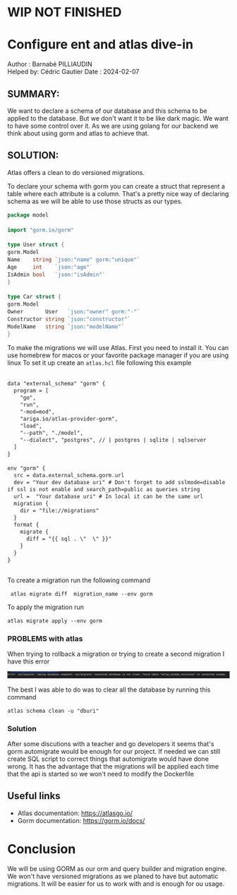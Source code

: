 # WIP NOT FINISHED

# Configure ent and atlas dive-in

Author : Barnabé PILLIAUDIN  
Helped by: Cédric Gautier
Date : 2024-02-07

## SUMMARY:
We want to declare a schema of our database and this schema to be applied to the database.
But we don't want it to be like dark magic. We want to have some control over it.
As we are using golang for our backend we think about using gorm and atlas to achieve that.

## SOLUTION:

Atlas offers a clean to do versioned migrations.

To declare your schema with gorm you can create a struct that represent a table where each attribute is a column.
That's a pretty nice way of declaring schema as we will be able to use those structs as our types.

```go
package model

import "gorm.io/gorm"

type User struct {
gorm.Model
Name    string `json:"name" gorm:"unique"`
Age     int    `json:"age"`
IsAdmin bool   `json:"isAdmin"`
}

type Car struct {
gorm.Model
Owner       User   `json:"owner" gorm:"-"`
Constructor string `json:"constructor"`
ModelName   string `json:"modelName"`
}
```

To make the migrations we will use Atlas.
First you need to install it. You can use homebrew for macos or your favorite package manager if you are using linux
To set it up create an ```atlas.hcl``` file following this example

```hcl

data "external_schema" "gorm" {
  program = [
    "go",
    "run",
    "-mod=mod",
    "ariga.io/atlas-provider-gorm",
    "load",
    "--path", "./model",
    "--dialect", "postgres", // | postgres | sqlite | sqlserver
  ]
}

env "gorm" {
  src = data.external_schema.gorm.url
  dev = "Your dev database uri" # Don't forget to add sslmode=disable if ssl is not enable and search_path=public as queries string
  url =  "Your database uri" # In local it can be the same url
  migration {
    dir = "file://migrations" 
  }
  format {
    migrate {
      diff = "{{ sql . \"  \" }}"
    }
  }
}


```

To create a migration run the following command

```shell
 atlas migrate diff  migration_name --env gorm   
```

To apply the migration run

```shell
atlas migrate apply --env gorm
```


### PROBLEMS with atlas

When trying to rollback a migration or trying to create a second migration I have this error

![img.png](img.png)

The best I was able to do was to clear all the database  by running this command

```shell 
atlas schema clean -u "dburi"
```

### Solution 

After some discutions with a teacher and go developers it seems that's gorm automigrate would be 
enough for our project. If needed we can still create SQL script to correct things that automigrate would have done wrong.
It has the advantage that the migrations will be applied each time that the api is started so we won't need to modify 
the Dockerfile


## Useful links
- Atlas documentation: https://atlasgo.io/
- Gorm documentation: https://gorm.io/docs/


# Conclusion

We will be using GORM as our orm and query builder and migration engine. 
We won't have versioned migrations as we planed to have but automatic migrations.
It will be easier for us to work with and is enough for ou usage.